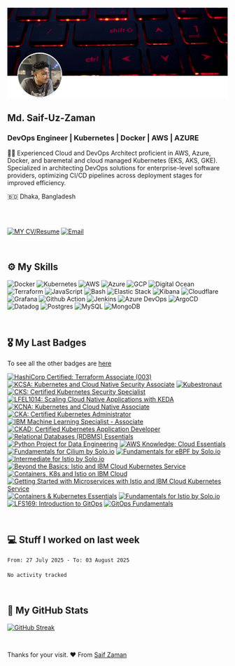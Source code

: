 ![Saif-Uz-Zaman-Cover](static/cover.png)

## Md. Saif-Uz-Zaman
### DevOps Engineer | Kubernetes | Docker | AWS | AZURE

✍🏼 Experienced Cloud and DevOps Architect proficient in AWS, Azure, Docker, and baremetal and cloud managed Kubernetes (EKS, AKS, GKE). Specialized in architecting DevOps solutions for enterprise-level software providers, optimizing CI/CD pipelines across deployment stages for improved efficiency.

🇧🇩 Dhaka, Bangladesh

<br />
<br />

[![MY CV/Resume](https://img.shields.io/badge/⬇%20My%20CV%2FResume-8A2BE2?style=for-the-badge&logo=download&logoColor=white)](https://raw.githubusercontent.com/Saif-Uz-Zaman/Saif-Uz-Zaman/main/static/Md.%20Saif-Uz-Zaman's%20Resume.pdf)
[![Email](https://img.shields.io/badge/mail%20ME-D14836?style=for-the-badge&logo=gmail&logoColor=white)](mailto:saif.mektek@gmail.com)

<br />

## ⚙️ My Skills
![Docker](https://img.shields.io/badge/Docker-2CA5E0?style=for-the-badge&logo=docker&logoColor=white)
![Kubernetes](https://img.shields.io/badge/kubernetes-326ce5.svg?&style=for-the-badge&logo=kubernetes&logoColor=white)
![AWS](https://img.shields.io/badge/Amazon_AWS-FF9900?style=for-the-badge&logo=amazonaws&logoColor=white)
![Azure](https://img.shields.io/badge/microsoft%20azure-0089D6?style=for-the-badge&logo=microsoft-azure&logoColor=white)
![GCP](https://img.shields.io/badge/Google_Cloud-4285F4?style=for-the-badge&logo=google-cloud&logoColor=white)
![Digital Ocean](https://img.shields.io/badge/Digital_Ocean-0080FF?style=for-the-badge&logo=DigitalOcean&logoColor=white)
![Terraform](https://img.shields.io/badge/Terraform-7B42BC?style=for-the-badge&logo=terraform&logoColor=white)
![JavaScript](https://img.shields.io/badge/JavaScript-323330?style=for-the-badge&logo=javascript&logoColor=F7DF1E)
![Bash](https://img.shields.io/badge/Shell_Script-121011?style=for-the-badge&logo=gnu-bash&logoColor=white)
![Elastic Stack](https://img.shields.io/badge/elastic%20cloud-005571?style=for-the-badge&logo=elasticcloud&logoColor=white)
![Kibana](https://img.shields.io/badge/Kibana-005571?style=for-the-badge&logo=Kibana&logoColor=white)
![Cloudflare](https://img.shields.io/badge/Cloudflare-F38020?style=for-the-badge&logo=Cloudflare&logoColor=white)
![Grafana](https://img.shields.io/badge/Grafana-F2F4F9?style=for-the-badge&logo=grafana&logoColor=orange&labelColor=F2F4F9)
![Github Action](https://img.shields.io/badge/Github%20Actions-282a2e?style=for-the-badge&logo=githubactions&logoColor=367cfe)
![Jenkins](https://img.shields.io/badge/Jenkins-D24939?style=for-the-badge&logo=Jenkins&logoColor=white)
![Azure DevOps](https://img.shields.io/badge/Azure_DevOps-0078D7?style=for-the-badge&logo=azure-devops&logoColor=white)
![ArgoCD](https://img.shields.io/badge/Argo%20CD-1e0b3e?style=for-the-badge&logo=argo&logoColor=#d16044)
![Datadog](https://img.shields.io/badge/datadog-%23632CA6.svg?style=for-the-badge&logo=datadog&logoColor=white)
![Postgres](https://img.shields.io/badge/postgres-%23316192.svg?style=for-the-badge&logo=postgresql&logoColor=white)
![MySQL](https://img.shields.io/badge/mysql-%2300f.svg?style=for-the-badge&logo=mysql&logoColor=white)
![MongoDB](https://img.shields.io/badge/MongoDB-%234ea94b.svg?style=for-the-badge&logo=mongodb&logoColor=white)

<br />

## 🎖️ My Last Badges

To see all the other badges are [here](https://www.credly.com/users/saif-uz-zaman/badges)

<!--START_SECTION:badges-->
<a href="https://www.credly.com/badges/068028ae-97d9-4022-8336-0c72e4aaad39" title="HashiCorp Certified: Terraform Associate (003)"><img src="https://images.credly.com/size/80x80/images/ed4be915-68f8-428a-b332-40ded9084ee5/blob" alt="HashiCorp Certified: Terraform Associate (003)" width="80" height="80"></a>
<a href="https://www.credly.com/badges/ed2c2575-eb06-486d-b922-052462dd8019" title="KCSA: Kubernetes and Cloud Native Security Associate"><img src="https://images.credly.com/size/80x80/images/67dd8a95-8876-4051-9cb9-3d97c204f85a/image.png" alt="KCSA: Kubernetes and Cloud Native Security Associate" width="80" height="80"></a>
<a href="https://www.credly.com/badges/251784a0-2c7b-4033-a4aa-d9d3fbc8dd1c" title="Kubestronaut"><img src="https://images.credly.com/size/80x80/images/cd6c6449-6814-4613-a2d3-13cf4ac5be4f/image.png" alt="Kubestronaut" width="80" height="80"></a>
<a href="https://www.credly.com/badges/845fc562-56eb-48f0-87a8-6c375e6a4bce" title="CKS: Certified Kubernetes Security Specialist"><img src="https://images.credly.com/size/80x80/images/9945dfcb-1cca-4529-85e6-db1be3782210/kubernetes-security-specialist-logo2.png" alt="CKS: Certified Kubernetes Security Specialist" width="80" height="80"></a>
<a href="https://www.credly.com/badges/4196e837-e997-41f7-94fc-8ff9ef75cdb8" title="LFEL1014: Scaling Cloud Native Applications with KEDA"><img src="https://images.credly.com/size/80x80/images/c35303ff-2b71-4f77-8fb2-c985c39dbf7f/blob" alt="LFEL1014: Scaling Cloud Native Applications with KEDA" width="80" height="80"></a>
<a href="https://www.credly.com/badges/9702f4bb-e1da-465f-9c5e-8c3b59f9179e" title="KCNA: Kubernetes and Cloud Native Associate"><img src="https://images.credly.com/size/80x80/images/f28f1d88-428a-47f6-95b5-7da1dd6c1000/KCNA_badge.png" alt="KCNA: Kubernetes and Cloud Native Associate" width="80" height="80"></a>
<a href="https://www.credly.com/badges/3d2b5c6c-c279-4bbf-827d-402db78be204" title="CKA: Certified Kubernetes Administrator"><img src="https://images.credly.com/size/80x80/images/8b8ed108-e77d-4396-ac59-2504583b9d54/cka_from_cncfsite__281_29.png" alt="CKA: Certified Kubernetes Administrator" width="80" height="80"></a>
<a href="https://www.credly.com/badges/4a0e223f-141e-44a0-90b9-d43c85b5981a" title="IBM Machine Learning Specialist - Associate"><img src="https://images.credly.com/size/80x80/images/77dcb042-b420-42f3-9d9d-bb1e0d9dcf60/image.png" alt="IBM Machine Learning Specialist - Associate" width="80" height="80"></a>
<a href="https://www.credly.com/badges/99d5ec0f-9931-4113-9973-c33182072a77" title="CKAD: Certified Kubernetes Application Developer"><img src="https://images.credly.com/size/80x80/images/cc8adc83-1dc6-4d57-8e20-22171247e052/blob" alt="CKAD: Certified Kubernetes Application Developer" width="80" height="80"></a>
<a href="https://www.credly.com/badges/ee887cd6-8de3-4b50-80f5-b7574cef41cd" title="Relational Databases (RDBMS) Essentials"><img src="https://images.credly.com/size/80x80/images/9247e02c-eade-4704-8758-7a9f6ef8e3db/image.png" alt="Relational Databases (RDBMS) Essentials" width="80" height="80"></a>
<a href="https://www.credly.com/badges/21a70616-66ec-4efe-bdef-29774a1e3703" title="Python Project for Data Engineering"><img src="https://images.credly.com/size/80x80/images/16c405a6-bce7-4dda-9c85-e298617f00bd/image.png" alt="Python Project for Data Engineering" width="80" height="80"></a>
<a href="https://www.credly.com/badges/39043372-7bd0-4be7-849c-f852eb6988b7" title="AWS Knowledge: Cloud Essentials"><img src="https://images.credly.com/size/80x80/images/ec621e2a-c8f0-4459-806c-ae11829d372a/image.png" alt="AWS Knowledge: Cloud Essentials" width="80" height="80"></a>
<a href="https://www.credly.com/badges/8673a75d-18c4-4cfc-b7ca-88cf863b458a" title="Fundamentals for Cilium by Solo.io"><img src="https://images.credly.com/size/80x80/images/4e928562-e06c-4a8b-b569-9f6911a8f6a9/image.png" alt="Fundamentals for Cilium by Solo.io" width="80" height="80"></a>
<a href="https://www.credly.com/badges/0ef4eb94-be3a-45f6-acd4-dfbf971c8672" title="Fundamentals for eBPF by Solo.io"><img src="https://images.credly.com/size/80x80/images/54e795a8-e328-45ed-837e-1c48b57e596e/image.png" alt="Fundamentals for eBPF by Solo.io" width="80" height="80"></a>
<a href="https://www.credly.com/badges/0c3acc68-0099-4ad1-a04a-79cfa0cb0f9e" title="Intermediate for Istio by Solo.io"><img src="https://images.credly.com/size/80x80/images/7a5401a6-01eb-4f48-bbcd-9a227fdff361/image.png" alt="Intermediate for Istio by Solo.io" width="80" height="80"></a>
<a href="https://www.credly.com/badges/bf4b2de4-0f0c-48eb-b50e-447b60be91ac" title="Beyond the Basics: Istio and IBM Cloud Kubernetes Service"><img src="https://images.credly.com/size/80x80/images/1cbf0444-1752-4ac8-b43c-3389004bec2a/blob" alt="Beyond the Basics: Istio and IBM Cloud Kubernetes Service" width="80" height="80"></a>
<a href="https://www.credly.com/badges/dac26bdf-909d-4c80-9320-0ad067bd1925" title="Containers, K8s and Istio on IBM Cloud"><img src="https://images.credly.com/size/80x80/images/8597c132-e756-421a-8640-b84b30f1f2ac/blob" alt="Containers, K8s and Istio on IBM Cloud" width="80" height="80"></a>
<a href="https://www.credly.com/badges/80706f41-7faf-4b33-b284-b5a1ab63fd40" title="Getting Started with Microservices with Istio and IBM Cloud Kubernetes Service"><img src="https://images.credly.com/size/80x80/images/adcbf36e-8fb6-433c-91d9-10f01eca10ce/blob" alt="Getting Started with Microservices with Istio and IBM Cloud Kubernetes Service" width="80" height="80"></a>
<a href="https://www.credly.com/badges/afcf1fa6-4ae8-4053-8591-40bcd4ae02b7" title="Containers & Kubernetes Essentials"><img src="https://images.credly.com/size/80x80/images/82966826-6630-4768-80d4-6028b3fab414/image.png" alt="Containers & Kubernetes Essentials" width="80" height="80"></a>
<a href="https://www.credly.com/badges/9e57e1e0-3ad7-4402-9d84-648de0087daa" title="Fundamentals for Istio by Solo.io"><img src="https://images.credly.com/size/80x80/images/32d83697-6930-4fc2-9d49-c24bec87e90f/image.png" alt="Fundamentals for Istio by Solo.io" width="80" height="80"></a>
<a href="https://www.credly.com/badges/bc94dace-6e80-4acb-872c-67c7385cb411" title="LFS169: Introduction to GitOps"><img src="https://images.credly.com/size/80x80/images/032a65da-a036-4d05-ad80-8fc1274363ab/blob" alt="LFS169: Introduction to GitOps" width="80" height="80"></a>
<a href="https://www.credly.com/badges/02dfc2d6-6731-4d22-85a3-d6c63f639097" title="GitOps Fundamentals"><img src="https://images.credly.com/size/80x80/images/6f4212c6-80e6-4819-833d-a652b0feaabb/blob" alt="GitOps Fundamentals" width="80" height="80"></a>
<!--END_SECTION:badges-->

<br />

## 💻 Stuff I worked on last week

<!--START_SECTION:waka-->

```txt
From: 27 July 2025 - To: 03 August 2025

No activity tracked
```

<!--END_SECTION:waka-->

<br />

## 🧳 My GitHub Stats

[![GitHub Streak](https://github-readme-streak-stats.herokuapp.com?user=Saif-Uz-Zaman&theme=dark&hide_border=true)](https://git.io/streak-stats)

<br />

Thanks for your visit. ❤️ From [Saif Zaman](https://github.com/Saif-Uz-Zaman)